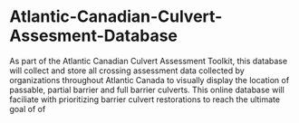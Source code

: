 # Atlantic-Canadian-Culvert-Assesment-Database
As part of the Atlantic Canadian Culvert Assessment Toolkit, this database will collect and store all crossing assessment data collected by organizations throughout Atlantic Canada to visually display the location of passable, partial barrier and full barrier culverts. This online database will faciliate with prioritizing barrier culvert restorations to reach the ultimate goal of  of 
